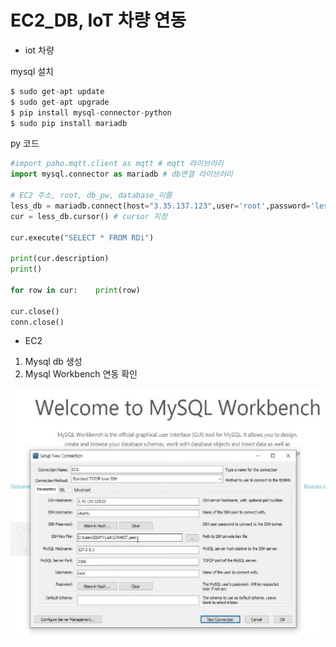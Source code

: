# EC2_DB, IoT 차량 연동

- iot 차량 

mysql 설치 
```py 
$ sudo get-apt update
$ sudo get-apt upgrade
$ pip install mysql-connector-python
$ sudo pip install mariadb
```

py 코드
```py
#import paho.mqtt.client as mqtt # mqtt 라이브러리 
import mysql.connector as mariadb # db연결 라이브러리

# EC2 주소, root, db_pw, database_이름
less_db = mariadb.connect(host="3.35.137.123",user='root',password='lessGO405',database='lessgo') # NALDA_db와 연결
cur = less_db.cursor() # cursor 지정

cur.execute("SELECT * FROM RDi")

print(cur.description)
print()

for row in cur:    print(row)

cur.close()
conn.close()
```

- EC2 

1. Mysql db 생성
2. Mysql Workbench 연동 확인

<img src="../img/mysql_setting.JPG"  width="600" height="400">
